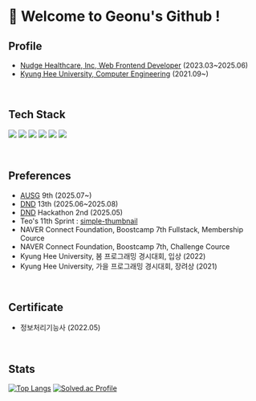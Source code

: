 # 👋 Welcome to Geonu's Github !

## Profile

- [Nudge Healthcare, Inc, Web Frontend Developer](https://github.com/cashwalk) (2023.03~2025.06)
- [Kyung Hee University, Computer Engineering](https://ce.khu.ac.kr/ce/user/main/view.do) (2021.09~)


</br>

## Tech Stack

<img src="https://img.shields.io/badge/JavaScript-F7DF1E?style=for-the-badge&logo=Javascript&logoColor=white"> <img src="https://img.shields.io/badge/TypeScript-3178C6?style=for-the-badge&logo=TypeScript&logoColor=white"> <img src="https://img.shields.io/badge/React-61DAFB?style=for-the-badge&logo=React&logoColor=white">
<img src="https://img.shields.io/badge/TailwindCSS-06B6D4?style=for-the-badge&logo=Tailwind-CSS&logoColor=white"> <img src="https://img.shields.io/badge/Redux-764ABC?style=for-the-badge&logo=Redux&logoColor=white"> <img src="https://img.shields.io/badge/Next.js-000000?style=for-the-badge&logo=Next.js&logoColor=white">

</br>

##  Preferences

- [AUSG](https://ausg.me/) 9th (2025.07~)
- [DND](https://dnd.ac/) 13th (2025.06~2025.08)
- [DND](https://dnd.ac/) Hackathon 2nd (2025.05)
- Teo's 11th Sprint : [simple-thumbnail](https://github.com/Yangjaecheon-Otter-Guardians/simple-thumbnail)
- NAVER Connect Foundation, Boostcamp 7th Fullstack, Membership Cource
- NAVER Connect Foundation, Boostcamp 7th, Challenge Cource
- Kyung Hee University, 봄 프로그래밍 경시대회, 입상 (2022)
- Kyung Hee University, 가을 프로그래밍 경시대회, 장려상 (2021)

</br>

## Certificate

- 정보처리기능사 (2022.05)

</br>

## Stats

[![Top Langs](https://github-readme-stats.vercel.app/api/top-langs/?username=caseBread&layout=compact)](https://github.com/anuraghazra/github-readme-stats) [![Solved.ac Profile](http://mazassumnida.wtf/api/v2/generate_badge?boj=kgu0515)](https://solved.ac/kgu0515/)

